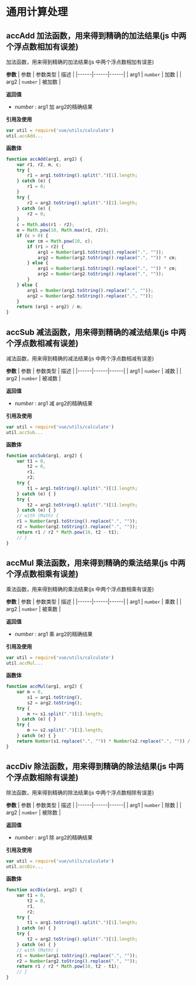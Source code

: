 # 通用计算处理

<ClientOnly>
  <DrawerTestDoc url='https://qing-1258827329.cos.ap-beijing.myqcloud.com/componet/coverage/lcov-report/calculate.js.html'/>
</ClientOnly>

<script setup>
  import DrawerTestDoc from '../../vueCom/drawerTestDoc.vue';
</script>


## accAdd 加法函数，用来得到精确的加法结果(js 中两个浮点数相加有误差)
加法函数，用来得到精确的加法结果(js 中两个浮点数相加有误差)

**参数**
| 参数 | 参数类型 | 描述 |
|------|------|------|
| arg1 | `number` | 加数 |
| arg2 | `number` | 被加数 |


**返回值**
- _number_ : arg1 加 arg2的精确结果

**引用及使用**
```javascript
var util = require('vue/utils/calculate')
util.accAdd...
```
**函数体**
```javascript
function accAdd(arg1, arg2) {
    var r1, r2, m, c;
    try {
        r1 = arg1.toString().split(".")[1].length;
    } catch (e) {
        r1 = 0;
    }
    try {
        r2 = arg2.toString().split(".")[1].length;
    } catch (e) {
        r2 = 0;
    }
    c = Math.abs(r1 - r2);
    m = Math.pow(10, Math.max(r1, r2));
    if (c > 0) {
        var cm = Math.pow(10, c);
        if (r1 > r2) {
            arg1 = Number(arg1.toString().replace(".", ""));
            arg2 = Number(arg2.toString().replace(".", "")) * cm;
        } else {
            arg1 = Number(arg1.toString().replace(".", "")) * cm;
            arg2 = Number(arg2.toString().replace(".", ""));
        }
    } else {
        arg1 = Number(arg1.toString().replace(".", ""));
        arg2 = Number(arg2.toString().replace(".", ""));
    }
    return (arg1 + arg2) / m;
}
```



## accSub 减法函数，用来得到精确的减法结果(js 中两个浮点数相减有误差)
减法函数，用来得到精确的减法结果(js 中两个浮点数相减有误差)

**参数**
| 参数 | 参数类型 | 描述 |
|------|------|------|
| arg1 | `number` | 减数 |
| arg2 | `number` | 被减数 |


**返回值**
- _number_ : arg1 减 arg2的精确结果

**引用及使用**
```javascript
var util = require('vue/utils/calculate')
util.accSub...
```
**函数体**
```javascript
function accSub(arg1, arg2) {
    var t1 = 0,
        t2 = 0,
        r1,
        r2;
    try {
        t1 = arg1.toString().split(".")[1].length;
    } catch (e) { }
    try {
        t2 = arg2.toString().split(".")[1].length;
    } catch (e) { }
    // with (Math) {
    r1 = Number(arg1.toString().replace(".", ""));
    r2 = Number(arg2.toString().replace(".", ""));
    return r1 / r2 * Math.pow(10, t2 - t1);
    // }
}
```



## accMul 乘法函数，用来得到精确的乘法结果(js 中两个浮点数相乘有误差)
乘法函数，用来得到精确的乘法结果(js 中两个浮点数相乘有误差)

**参数**
| 参数 | 参数类型 | 描述 |
|------|------|------|
| arg1 | `number` | 乘数 |
| arg2 | `number` | 被乘数 |


**返回值**
- _number_ : arg1 乘 arg2的精确结果

**引用及使用**
```javascript
var util = require('vue/utils/calculate')
util.accMul...
```
**函数体**
```javascript
function accMul(arg1, arg2) {
    var m = 0,
        s1 = arg1.toString(),
        s2 = arg2.toString();
    try {
        m += s1.split(".")[1].length;
    } catch (e) { }
    try {
        m += s2.split(".")[1].length;
    } catch (e) { }
    return Number(s1.replace(".", "")) * Number(s2.replace(".", "")) / Math.pow(10, m);
}
```



## accDiv 除法函数，用来得到精确的除法结果(js 中两个浮点数相除有误差)
除法函数，用来得到精确的除法结果(js 中两个浮点数相除有误差)

**参数**
| 参数 | 参数类型 | 描述 |
|------|------|------|
| arg1 | `number` | 除数 |
| arg2 | `number` | 被除数 |


**返回值**
- _number_ : arg1 除 arg2的精确结果

**引用及使用**
```javascript
var util = require('vue/utils/calculate')
util.accDiv...
```
**函数体**
```javascript
function accDiv(arg1, arg2) {
    var t1 = 0,
        t2 = 0,
        r1,
        r2;
    try {
        t1 = arg1.toString().split(".")[1].length;
    } catch (e) { }
    try {
        t2 = arg2.toString().split(".")[1].length;
    } catch (e) { }
    // with (Math) {
    r1 = Number(arg1.toString().replace(".", ""));
    r2 = Number(arg2.toString().replace(".", ""));
    return r1 / r2 * Math.pow(10, t2 - t1);
    // }
}
```
